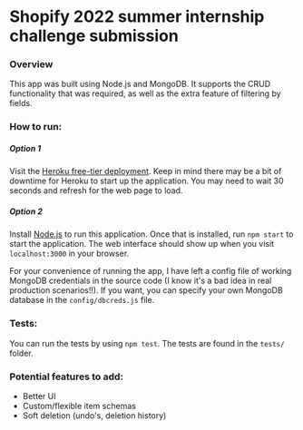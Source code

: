 # Shopify 2022 summer internship challenge submission

### Overview
This app was built using Node.js and MongoDB. It supports the CRUD functionality that was required, as well as the extra feature of filtering by fields.

### How to run:
##### Option 1
Visit the [Heroku free-tier deployment](https://shop-app-2022-internship.herokuapp.com/). Keep in mind there may be a bit of downtime for Heroku to start up the application. You may need to wait 30 seconds and refresh for the web page to load.

##### Option 2
Install [Node.js](https://nodejs.org/en/download/) to run this application. Once that is installed, run ```npm start``` to start the application. The web interface should show up when you visit ```localhost:3000``` in your browser.

For your convenience of running the app, I have left a config file of working MongoDB credentials in the source code (I know it's a bad idea in real production scenarios!!). If you want, you can specify your own MongoDB database in the ```config/dbcreds.js``` file.

### Tests:
You can run the tests by using ```npm test```. The tests are found in the ```tests/``` folder.

### Potential features to add:
- Better UI
- Custom/flexible item schemas
- Soft deletion (undo's, deletion history)